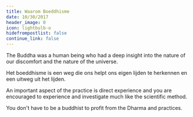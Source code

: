 ```yaml
---
title: Waarom Boeddhisme
date: 10/30/2017
header_image: 0
icon: lightbulb-o
hidefrompostlist: false
continue_link: false
---
```


The Buddha was a human being who had a deep insight into the nature of our discomfort and the nature of the universe.

Het boeddhisme is een weg die ons helpt ons eigen lijden te herkennen en een uitweg uit het lijden.

An important aspect of the practice is direct experience and you are encouraged to experience and investigate much like the scientific method.

You don't have to be a buddhist to profit from the Dharma and practices.